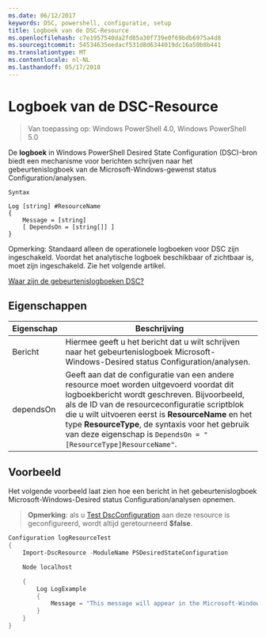 ```yaml
---
ms.date: 06/12/2017
keywords: DSC, powershell, configuratie, setup
title: Logboek van de DSC-Resource
ms.openlocfilehash: c7e1957540da2fd85a30f739e0f69bdb6975a4d8
ms.sourcegitcommit: 54534635eedacf531d8d6344019dc16a50b8b441
ms.translationtype: MT
ms.contentlocale: nl-NL
ms.lasthandoff: 05/17/2018
---
```

# <a name="dsc-log-resource"></a>Logboek van de DSC-Resource

> Van toepassing op: Windows PowerShell 4.0, Windows PowerShell 5.0

De __logboek__ in Windows PowerShell Desired State Configuration (DSC)-bron biedt een mechanisme voor berichten schrijven naar het gebeurtenislogboek van de Microsoft-Windows-gewenst status Configuration/analysen.

```
Syntax

Log [string] #ResourceName
{
    Message = [string]
    [ DependsOn = [string[]] ]
}
```

Opmerking: Standaard alleen de operationele logboeken voor DSC zijn ingeschakeld.
Voordat het analytische logboek beschikbaar of zichtbaar is, moet zijn ingeschakeld.
Zie het volgende artikel.

[Waar zijn de gebeurtenislogboeken DSC?](https://msdn.microsoft.com/en-us/powershell/dsc/troubleshooting#where-are-dsc-event-logs)

## <a name="properties"></a>Eigenschappen
|  Eigenschap  |  Beschrijving   |
|---|---|
| Bericht| Hiermee geeft u het bericht dat u wilt schrijven naar het gebeurtenislogboek Microsoft-Windows-Desired status Configuration/analysen.|
| dependsOn | Geeft aan dat de configuratie van een andere resource moet worden uitgevoerd voordat dit logboekbericht wordt geschreven. Bijvoorbeeld, als de ID van de resourceconfiguratie scriptblok die u wilt uitvoeren eerst is __ResourceName__ en het type __ResourceType__, de syntaxis voor het gebruik van deze eigenschap is `DependsOn = "[ResourceType]ResourceName"`.|

## <a name="example"></a>Voorbeeld

Het volgende voorbeeld laat zien hoe een bericht in het gebeurtenislogboek Microsoft-Windows-Desired status Configuration/analysen opnemen.

> **Opmerking**: als u [Test DscConfiguration](https://technet.microsoft.com/en-us/library/dn407382.aspx) aan deze resource is geconfigureerd, wordt altijd geretourneerd **$false**.

```powershell
Configuration logResourceTest
{
    Import-DscResource -ModuleName PSDesiredStateConfiguration

    Node localhost

    {
        Log LogExample
        {
            Message = "This message will appear in the Microsoft-Windows-Desired State Configuration/Analytic event log."
        }
    }
}
```